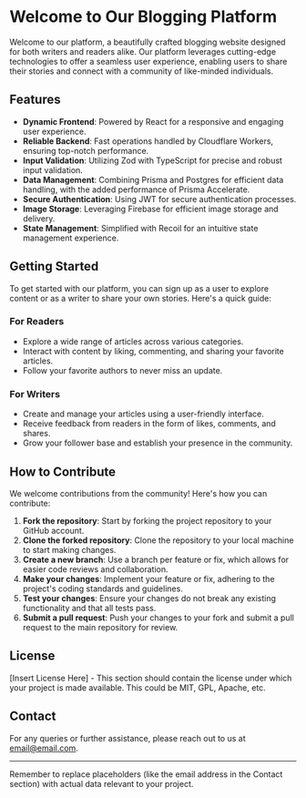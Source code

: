 # Welcome to Our Blogging Platform

Welcome to our platform, a beautifully crafted blogging website designed for both writers and readers alike. Our platform leverages cutting-edge technologies to offer a seamless user experience, enabling users to share their stories and connect with a community of like-minded individuals.

## Features

- **Dynamic Frontend**: Powered by React for a responsive and engaging user experience.
- **Reliable Backend**: Fast operations handled by Cloudflare Workers, ensuring top-notch performance.
- **Input Validation**: Utilizing Zod with TypeScript for precise and robust input validation.
- **Data Management**: Combining Prisma and Postgres for efficient data handling, with the added performance of Prisma Accelerate.
- **Secure Authentication**: Using JWT for secure authentication processes.
- **Image Storage**: Leveraging Firebase for efficient image storage and delivery.
- **State Management**: Simplified with Recoil for an intuitive state management experience.

## Getting Started

To get started with our platform, you can sign up as a user to explore content or as a writer to share your own stories. Here's a quick guide:

### For Readers

- Explore a wide range of articles across various categories.
- Interact with content by liking, commenting, and sharing your favorite articles.
- Follow your favorite authors to never miss an update.

### For Writers

- Create and manage your articles using a user-friendly interface.
- Receive feedback from readers in the form of likes, comments, and shares.
- Grow your follower base and establish your presence in the community.

## How to Contribute

We welcome contributions from the community! Here's how you can contribute:

1. **Fork the repository**: Start by forking the project repository to your GitHub account.
2. **Clone the forked repository**: Clone the repository to your local machine to start making changes.
3. **Create a new branch**: Use a branch per feature or fix, which allows for easier code reviews and collaboration.
4. **Make your changes**: Implement your feature or fix, adhering to the project's coding standards and guidelines.
5. **Test your changes**: Ensure your changes do not break any existing functionality and that all tests pass.
6. **Submit a pull request**: Push your changes to your fork and submit a pull request to the main repository for review.

## License

[Insert License Here] - This section should contain the license under which your project is made available. This could be MIT, GPL, Apache, etc.

## Contact

For any queries or further assistance, please reach out to us at [email@email.com](mailto:email@email.com).

---

Remember to replace placeholders (like the email address in the Contact section) with actual data relevant to your project.
